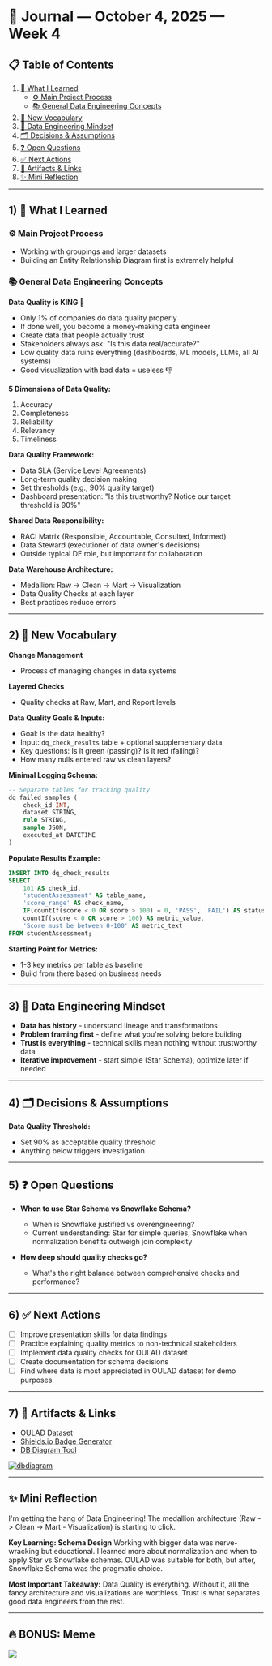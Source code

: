 # 📓 Journal — October 4, 2025 — Week 4

## 📋 Table of Contents

1. [📘 What I Learned](#1--what-i-learned)
   * [⚙️ Main Project Process](#️-main-project-process)
   * [📚 General Data Engineering Concepts](#-general-data-engineering-concepts)
2. [📝 New Vocabulary](#2--new-vocabulary)
3. [🧠 Data Engineering Mindset](#3--data-engineering-mindset)
4. [🗂️ Decisions & Assumptions](#4--decisions--assumptions)
5. [❓ Open Questions](#5--open-questions)
6. [✅ Next Actions](#6--next-actions)
7. [🔗 Artifacts & Links](#7--artifacts--links)
8. [✨ Mini Reflection](#-mini-reflection)

---

## 1) 📘 What I Learned

### ⚙️ Main Project Process
- Working with groupings and larger datasets
- Building an Entity Relationship Diagram first is extremely helpful

### 📚 General Data Engineering Concepts

**Data Quality is KING 👑**
- Only 1% of companies do data quality properly
- If done well, you become a money-making data engineer
- Create data that people actually trust
- Stakeholders always ask: "Is this data real/accurate?"
- Low quality data ruins everything (dashboards, ML models, LLMs, all AI systems)
- Good visualization with bad data = useless 👎

**5 Dimensions of Data Quality:**
1. Accuracy
2. Completeness
3. Reliability
4. Relevancy
5. Timeliness

**Data Quality Framework:**
- Data SLA (Service Level Agreements)
- Long-term quality decision making
- Set thresholds (e.g., 90% quality target)
- Dashboard presentation: "Is this trustworthy? Notice our target threshold is 90%"

**Shared Data Responsibility:**
- RACI Matrix (Responsible, Accountable, Consulted, Informed)
- Data Steward (executioner of data owner's decisions)
- Outside typical DE role, but important for collaboration

**Data Warehouse Architecture:**
- Medallion: Raw -> Clean -> Mart -> Visualization
- Data Quality Checks at each layer
- Best practices reduce errors

---

## 2) 📝 New Vocabulary

**Change Management**
- Process of managing changes in data systems

**Layered Checks**
- Quality checks at Raw, Mart, and Report levels

**Data Quality Goals & Inputs:**
- Goal: Is the data healthy?
- Input: `dq_check_results` table + optional supplementary data
- Key questions: Is it green (passing)? Is it red (failing)?
- How many nulls entered raw vs clean layers?

**Minimal Logging Schema:**
```sql
-- Separate tables for tracking quality
dq_failed_samples (
    check_id INT,
    dataset STRING,
    rule STRING,
    sample JSON,
    executed_at DATETIME
)
```

**Populate Results Example:**
```sql
INSERT INTO dq_check_results
SELECT 
    101 AS check_id,
    'studentAssessment' AS table_name,
    'score_range' AS check_name,
    IF(countIf(score < 0 OR score > 100) = 0, 'PASS', 'FAIL') AS status,
    countIf(score < 0 OR score > 100) AS metric_value,
    'Score must be between 0-100' AS metric_text
FROM studentAssessment;
```

**Starting Point for Metrics:**
- 1-3 key metrics per table as baseline
- Build from there based on business needs

---

## 3) 🧠 Data Engineering Mindset

- **Data has history** - understand lineage and transformations
- **Problem framing first** - define what you're solving before building
- **Trust is everything** - technical skills mean nothing without trustworthy data
- **Iterative improvement** - start simple (Star Schema), optimize later if needed

---

## 4) 🗂️ Decisions & Assumptions

**Data Quality Threshold:**
- Set 90% as acceptable quality threshold
- Anything below triggers investigation

---

## 5) ❓ Open Questions

- **When to use Star Schema vs Snowflake Schema?**
  - When is Snowflake justified vs overengineering?
  - Current understanding: Star for simple queries, Snowflake when normalization benefits outweigh join complexity

- **How deep should quality checks go?**
  - What's the right balance between comprehensive checks and performance?

---

## 6) ✅ Next Actions

- [ ] Improve presentation skills for data findings
- [ ] Practice explaining quality metrics to non-technical stakeholders
- [ ] Implement data quality checks for OULAD dataset
- [ ] Create documentation for schema decisions
- [ ] Find where data is most appreciated in OULAD dataset for demo purposes

---

## 7) 🔗 Artifacts & Links

* [OULAD Dataset](https://archive.ics.uci.edu/dataset/349/open+university+learning+analytics+dataset)
* [Shields.io Badge Generator](https://shields.io/)
* [DB Diagram Tool](https://dbdiagram.io/)

[![dbdiagram](https://img.shields.io/badge/dbdiagram-blue?logo=data:image/svg+xml;base64,PHN2ZyB4bWxucz0iaHR0cDovL3d3dy53My5vcmcvMjAwMC9zdmciIHdpZHRoPSIyNCIgaGVpZ2h0PSIyNCIgdmlld0JveD0iMCAwIDI0IDI0Ij48cGF0aCBmaWxsPSJ3aGl0ZSIgZD0iTTEyIDJDNi40OCAyIDIgNi40OCAyIDEyczQuNDggMTAgMTAgMTAgMTAtNC40OCAxMC0xMFMxNy41MiAyIDEyIDJ6bTAgMThjLTQuNDEgMC04LTMuNTktOC04czMuNTktOCA4LTggOCAzLjU5IDggOC0zLjU5IDgtOCA4eiIvPjwvc3ZnPg==)](https://dbdiagram.io/)

---

## ✨ Mini Reflection

I'm getting the hang of Data Engineering! The medallion architecture (Raw -> Clean -> Mart - Visualization) is starting to click.

**Key Learning: Schema Design**
Working with bigger data was nerve-wracking but educational. I learned more about normalization and when to apply Star vs Snowflake schemas. OULAD was suitable for both, but after, Snowflake Schema was the pragmatic choice.

**Most Important Takeaway:**
Data Quality is everything. Without it, all the fancy architecture and visualizations are worthless. Trust is what separates good data engineers from the rest.



---

## 🔥 BONUS: Meme
![](https://preview.redd.it/behind-every-clean-dataset-is-a-data-engineer-turning-chaos-v0-nzl56zh8ev5f1.png?width=640&crop=smart&auto=webp&s=4a0a1c45588c7a644f98248d7dbd0c7d7732bf50)
